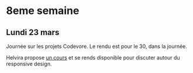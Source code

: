 # 8eme semaine

## Lundi 23 mars

Journée sur les projets Codevore. Le rendu est pour le 30, dans la journée.

Helvira propose [un cours](semaine-08/liens-cours-RWD.docx) et se rends disponible pour discuter autour du responsive design.

